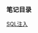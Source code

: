 ### 笔记目录
[SQL注入](https://github.com/white-bear20/Somali-/blob/%E5%AE%89%E5%85%A8%E7%B3%BB%E5%88%97/SQL%E6%B3%A8%E5%85%A5.md)
